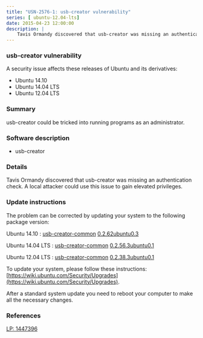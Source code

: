 ```yaml
---
title: "USN-2576-1: usb-creator vulnerability"
series: [ ubuntu-12.04-lts]
date: 2015-04-23 12:00:00
description: |
    Tavis Ormandy discovered that usb-creator was missing an authentication check. A local attacker could use this issue to gain elevated privileges. 
--- 
```

 
 


### usb-creator vulnerability

A security issue affects these releases of Ubuntu and its derivatives:

* Ubuntu 14.10
* Ubuntu 14.04 LTS
* Ubuntu 12.04 LTS

### Summary

usb-creator could be tricked into running programs as an administrator. 

### Software description

* usb-creator 

### Details

Tavis Ormandy discovered that usb-creator was missing an authentication check. A local attacker could use this issue to gain elevated privileges. 

### Update instructions

The problem can be corrected by updating your system to the following package version:

Ubuntu 14.10
 : [usb-creator-common](https://launchpad.net/ubuntu/+source/usb-creator) <span> [0.2.62ubuntu0.3](https://launchpad.net/ubuntu/+source/usb-creator/0.2.62ubuntu0.3) </span> 

Ubuntu 14.04 LTS
 : [usb-creator-common](https://launchpad.net/ubuntu/+source/usb-creator) <span> [0.2.56.3ubuntu0.1](https://launchpad.net/ubuntu/+source/usb-creator/0.2.56.3ubuntu0.1) </span> 

Ubuntu 12.04 LTS
 : [usb-creator-common](https://launchpad.net/ubuntu/+source/usb-creator) <span> [0.2.38.3ubuntu0.1](https://launchpad.net/ubuntu/+source/usb-creator/0.2.38.3ubuntu0.1) </span> 

To update your system, please follow these instructions: [https://wiki.ubuntu.com/Security/Upgrades](https://wiki.ubuntu.com/Security/Upgrades).

After a standard system update you need to reboot your computer to make all the necessary changes. 

### References

 
 [LP: 1447396](https://launchpad.net/bugs/1447396)
 

